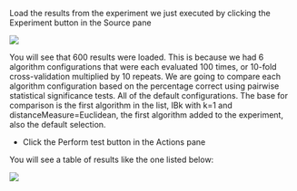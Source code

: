 Load the results from the experiment we just executed by clicking the Experiment button in
the Source pane

![](https://github.com/fenago/katacoda-scenarios/raw/master/machine-learning-mastery-weka/machine-learning-mastery-weka-chapter-21/steps/images/126.png)

You will see that 600 results were loaded. This is because we had 6 algorithm configurations
that were each evaluated 100 times, or 10-fold cross-validation multiplied by 10 repeats. We are
going to compare each algorithm configuration based on the percentage correct using pairwise
statistical significance tests. All of the default configurations. The base for comparison is the
first algorithm in the list, IBk with k=1 and distanceMeasure=Euclidean, the first algorithm
added to the experiment, also the default selection.
- Click the Perform test button in the Actions pane

You will see a table of results like the one listed below:

![](https://github.com/fenago/katacoda-scenarios/raw/master/machine-learning-mastery-weka/machine-learning-mastery-weka-chapter-21/steps/images/21.1.png)
